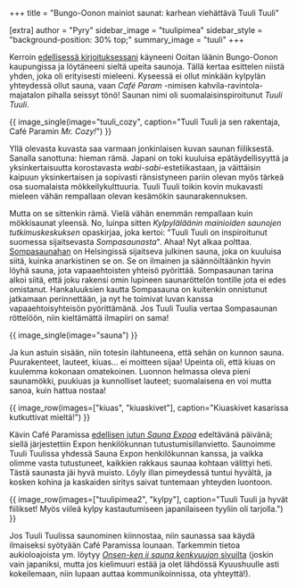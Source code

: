+++
title = "Bungo-Oonon mainiot saunat: karhean viehättävä Tuuli Tuuli"

[extra]
author = "Pyry"
sidebar_image = "tuulipimea"
sidebar_style = "background-position: 30% top;"
summary_image = "tuuli"
+++

Kerroin [edellisessä kirjoituksessani](@/2021-07-30-bungo-oono/index.fi.md) käyneeni Ooitan läänin Bungo-Oonon kaupungissa ja löytäneeni sieltä upeita saunoja. Tällä kertaa esittelen niistä yhden, joka oli erityisesti mieleeni. Kyseessä ei ollut minkään kylpylän yhteydessä ollut sauna, vaan *Café Param* -nimisen kahvila-ravintola-majatalon pihalla seissyt tönö! Saunan nimi oli suomalaisinspiroitunut *Tuuli Tuuli*.

<!-- more -->

{{ image_single(image="tuuli_cozy", caption="Tuuli Tuuli ja sen rakentaja, Café Paramin *Mr. Cozy!*") }}

Yllä olevasta kuvasta saa varmaan jonkinlaisen kuvan saunan fiiliksestä. Sanalla sanottuna: hieman rämä. Japani on toki kuuluisa epätäydellisyyttä ja yksinkertaisuutta korostavasta *wabi-sabi*-estetiikastaan, ja väittäisin kaipuun yksinkertaisen ja sopivasti ränsistyneen pariin olevan myös tärkeä osa suomalaista mökkeilykulttuuria. Tuuli Tuuli toikin kovin mukavasti mieleen vähän rempallaan olevan kesämökin saunarakennuksen.

Mutta on se sittenkin rämä. Vielä vähän enemmän rempallaan kuin mökkisaunat yleensä. No, luinpa sitten *Kylpyläläänin mainioiden saunojen tutkimuskeskuksen* opaskirjaa, joka kertoi: "Tuuli Tuuli on inspiroitunut suomessa sijaitsevasta *Sompasaunasta*". Ahaa! Nyt alkaa polttaa. [Sompasaunahan](http://www.sompasauna.fi) on Helsingissä sijaitseva julkinen sauna, joka on kuuluisa siitä, kuinka anarkistinen se on. Se on ilmainen ja säännöiltäänkin hyvin löyhä sauna, jota vapaaehtoisten yhteisö pyörittää. Sompasaunan tarina alkoi siitä, että joku rakensi omin lupineen saunaröttelön tontille jota ei edes omistanut. Hankaluuksien kautta Sompasauna on kuitenkin onnistunut jatkamaan perinnettään, ja nyt he toimivat luvan kanssa vapaaehtoisyhteisön pyörittämänä. Jos Tuuli Tuulia vertaa Sompasaunan röttelöön, niin kieltämättä ilmapiiri on sama!

{{ image_single(image="sauna") }}

Ja kun astuin sisään, niin totesin ilahtuneena, että sehän on kunnon sauna. Puurakenteet, lauteet, kiuas... ei moitteen sijaa! Upeinta oli, että kiuas on kuulemma kokonaan omatekoinen. Luonnon helmassa oleva pieni saunamökki, puukiuas ja kunnolliset lauteet; suomalaisena en voi mutta sanoa, kuin hattua nostaa!

{{ image_row(images=["kiuas", "kiuaskivet"], caption="Kiuaskivet kasarissa kutkuttivat mieltä!") }}

Kävin Café Paramissa [edellisen jutun *Sauna Expoa*](@/2021-07-30-bungo-oono/index.fi.md) edeltävänä päivänä; siellä järjestettiin Expon henkilökunnan tutustumisillanvietto. Saunoimme Tuuli Tuulissa yhdessä Sauna Expon henkilökunnan kanssa, ja vaikka olimme vasta tutustuneet, kaikkien rakkaus saunaa kohtaan välittyi heti. Tästä saunasta jäi hyvä muisto. Löyly illan pimeydessä tuntui hyvältä, ja kosken kohina ja kaskaiden siritys saivat tuntemaan yhteyden luontoon.

{{ image_row(images=["tuulipimea2", "kylpy"], caption="Tuuli Tuuli ja hyvät fiilikset! Myös viileä kylpy kastautumiseen japanilaiseen tyyliin oli tarjolla.") }}

Jos Tuuli Tuulissa saunominen kiinnostaa, niin saunassa saa käydä ilmaiseksi syötyään Café Paramissa lounaan. Tarkemmin tietoa aukioloajoista ym. löytyy [*Onsen-ken ii sauna kenkyuujon* sivuilta](https://iisaunalab.com/tuulituuli) (joskin vain japaniksi, mutta jos kielimuuri estää ja olet lähdössä Kyuushuulle asti kokeilemaan, niin lupaan auttaa kommunikoinnissa, ota yhteyttä!).